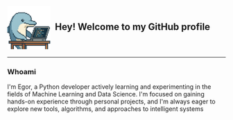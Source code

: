 ## <img src="images/icon.png" alt="иконка" style="width: 100px; height: 100px; margin-right: 5px; vertical-align: middle;"/> Hey! Welcome to my GitHub profile
---
### Whoami
I'm Egor, a Python developer actively learning and experimenting in the fields of Machine Learning and Data Science. I'm focused on gaining hands-on experience through personal projects, and I'm always eager to explore new tools, algorithms, and approaches to intelligent systems






<!--
**Eg0Mak/Eg0Mak** is a ✨ _special_ ✨ repository because its `README.md` (this file) appears on your GitHub profile.

Here are some ideas to get you started:

- 🔭 I’m currently working on ...
- 🌱 I’m currently learning ...
- 👯 I’m looking to collaborate on ...
- 🤔 I’m looking for help with ...
- 💬 Ask me about ...
- 📫 How to reach me: ...
- 😄 Pronouns: ...
- ⚡ Fun fact: ...
-->
